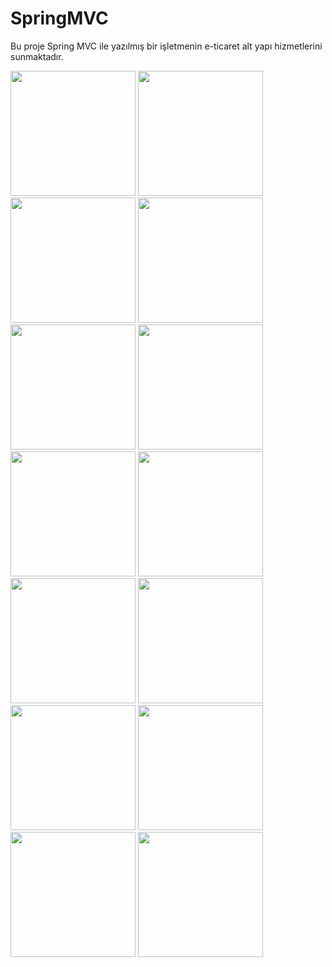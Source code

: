 # SpringMVC
Bu proje Spring MVC ile yazılmış bir işletmenin e-ticaret alt yapı hizmetlerini sunmaktadır.

<img src="https://github.com/hakanozer/SpringMVC/blob/master/ekran_goruntuleri/1.png" width="200"/>
<img src="https://github.com/hakanozer/SpringMVC/blob/master/ekran_goruntuleri/2.png" width="200"/>
<img src="https://github.com/hakanozer/SpringMVC/blob/master/ekran_goruntuleri/3.png" width="200"/>
<img src="https://github.com/hakanozer/SpringMVC/blob/master/ekran_goruntuleri/4.png" width="200"/>
<img src="https://github.com/hakanozer/SpringMVC/blob/master/ekran_goruntuleri/5.png" width="200"/>
<img src="https://github.com/hakanozer/SpringMVC/blob/master/ekran_goruntuleri/6.png" width="200"/>
<img src="https://github.com/hakanozer/SpringMVC/blob/master/ekran_goruntuleri/7.png" width="200"/>
<img src="https://github.com/hakanozer/SpringMVC/blob/master/ekran_goruntuleri/8.png" width="200"/>
<img src="https://github.com/hakanozer/SpringMVC/blob/master/ekran_goruntuleri/9.png" width="200"/>
<img src="https://github.com/hakanozer/SpringMVC/blob/master/ekran_goruntuleri/10.png" width="200"/>
<img src="https://github.com/hakanozer/SpringMVC/blob/master/ekran_goruntuleri/11.png" width="200"/>
<img src="https://github.com/hakanozer/SpringMVC/blob/master/ekran_goruntuleri/12.png" width="200"/>
<img src="https://github.com/hakanozer/SpringMVC/blob/master/ekran_goruntuleri/13.png" width="200"/>
<img src="https://github.com/hakanozer/SpringMVC/blob/master/ekran_goruntuleri/14.png" width="200"/>


